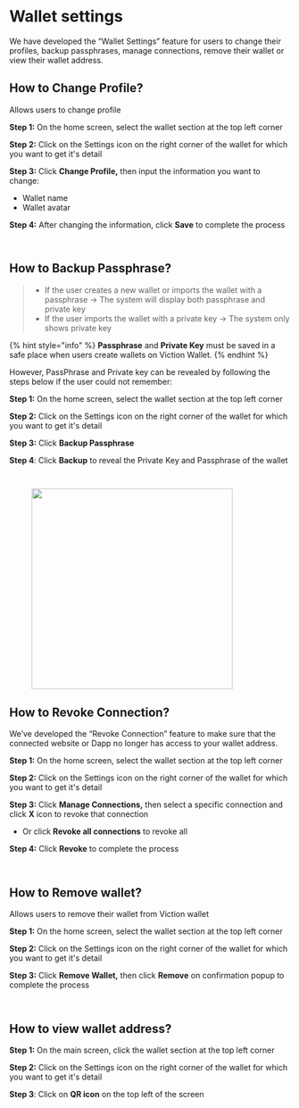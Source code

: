 # Wallet settings

We have developed the “Wallet Settings” feature for users to change their profiles, backup passphrases, manage connections, remove their wallet or view their wallet address.

## How to Change Profile? <a href="#how-to-change-profile" id="how-to-change-profile"></a>

Allows users to change profile

**Step 1:** On the home screen, select the wallet section at the top left corner

**Step 2:** Click on the Settings icon on the right corner of the wallet for which you want to get it's detail

**Step 3:** Click **Change Profile,** then input the information you want to change:

* Wallet name
* Wallet avatar

**Step 4:** After changing the information, click **Save** to complete the process

<div>

<figure><img src="../../../../.gitbook/assets/image (116).png" alt=""><figcaption></figcaption></figure>

 

<figure><img src="../../../../.gitbook/assets/image (117).png" alt=""><figcaption></figcaption></figure>

</div>

## How to Backup Passphrase? <a href="#how-to-backup-passphrase" id="how-to-backup-passphrase"></a>

> * If the user creates a new wallet or imports the wallet with a passphrase → The system will display both passphrase and private key
> * If the user imports the wallet with a private key → The system only shows private key

{% hint style="info" %}
**Passphrase** and **Private Key** must be saved in a safe place when users create wallets on Viction Wallet.
{% endhint %}

However, PassPhrase and Private key can be revealed by following the steps below if the user could not remember:

**Step 1:** On the home screen, select the wallet section at the top left corner

**Step 2:** Click on the Settings icon on the right corner of the wallet for which you want to get it's detail

**Step 3:** Click **Backup Passphrase**

**Step 4**: Click **Backup** to reveal the Private Key and Passphrase of the wallet

<div>

<figure><img src="../../../../.gitbook/assets/image (118).png" alt=""><figcaption></figcaption></figure>

 

<figure><img src="../../../../.gitbook/assets/image (119).png" alt=""><figcaption></figcaption></figure>

 

<figure><img src="../../../../.gitbook/assets/image (120).png" alt="" width="360"><figcaption></figcaption></figure>

</div>

## How to Revoke Connection? <a href="#how-to-revoke-connection" id="how-to-revoke-connection"></a>

We’ve developed the “Revoke Connection” feature to make sure that the connected website or Dapp no ​​longer has access to your wallet address.

**Step 1:** On the home screen, select the wallet section at the top left corner

**Step 2:** Click on the Settings icon on the right corner of the wallet for which you want to get it's detail

**Step 3:** Click **Manage Connections,** then select a specific connection and click **X** icon to revoke that connection

* Or click **Revoke all connections** to revoke all

**Step 4:** Click **Revoke** to complete the process

<div>

<figure><img src="../../../../.gitbook/assets/image (89).png" alt=""><figcaption></figcaption></figure>

 

<figure><img src="../../../../.gitbook/assets/image (123).png" alt=""><figcaption></figcaption></figure>

</div>

## How to Remove wallet? <a href="#how-to-remove-wallet" id="how-to-remove-wallet"></a>

Allows users to remove their wallet from Viction wallet

**Step 1:** On the home screen, select the wallet section at the top left corner

**Step 2:** Click on the Settings icon on the right corner of the wallet for which you want to get it's detail

**Step 3:** Click **Remove Wallet,** then click **Remove** on confirmation popup to complete the process



<div>

<figure><img src="../../../../.gitbook/assets/image (91).png" alt=""><figcaption></figcaption></figure>

 

<figure><img src="../../../../.gitbook/assets/image (124).png" alt=""><figcaption></figcaption></figure>

</div>

## How to view wallet address? <a href="#how-to-view-wallet-address" id="how-to-view-wallet-address"></a>

**Step 1:** On the main screen, click the wallet section at the top left corner

**Step 2:** Click on the Settings icon on the right corner of the wallet for which you want to get it's detail

**Step 3**: Click on **QR icon** on the top left of the screen

<div>

<figure><img src="../../../../.gitbook/assets/image (106).png" alt=""><figcaption></figcaption></figure>

 

<figure><img src="../../../../.gitbook/assets/image (125).png" alt=""><figcaption></figcaption></figure>

</div>
